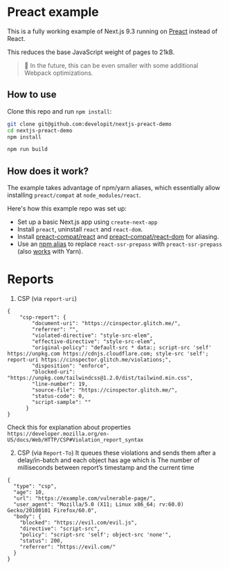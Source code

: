 # Preact example

This is a fully working example of Next.js 9.3 running on [Preact](https://github.com/preactjs/preact) instead of React.

This reduces the base JavaScript weight of pages to 21kB.

> 🔭 In the future, this can be even smaller with some additional Webpack optimizations.

## How to use

Clone this repo and run `npm install`:

```sh
git clone git@github.com:developit/nextjs-preact-demo
cd nextjs-preact-demo
npm install

npm run build
```

## How does it work?

The example takes advantage of npm/yarn aliases, which essentially allow installing `preact/compat` at `node_modules/react`.

Here's how this example repo was set up:

- Set up a basic Next.js app using `create-next-app`
- Install `preact`, uninstall `react` and `react-dom`.
- Install [preact-compat/react](https://github.com/preact-compat/react) and [preact-compat/react-dom](https://github.com/preact-compat/react-dom) for aliasing.
- Use an [npm alias](https://github.com/npm/rfcs/blob/latest/implemented/0001-package-aliases.md#detailed-explanation) to replace `react-ssr-prepass` with `preact-ssr-prepass` (also [works](https://twitter.com/sebmck/status/873958247304232961) with Yarn).

# Reports

1. CSP (via `report-uri`)

```
{
    "csp-report": {
        "document-uri": "https://cinspector.glitch.me/",
        "referrer": "",
        "violated-directive": "style-src-elem",
        "effective-directive": "style-src-elem",
        "original-policy": "default-src * data:; script-src 'self' https://unpkg.com https://cdnjs.cloudflare.com; style-src 'self'; report-uri https://cinspector.glitch.me/violations;",
        "disposition": "enforce",
        "blocked-uri": "https://unpkg.com/tailwindcss@1.2.0/dist/tailwind.min.css",
        "line-number": 19,
        "source-file": "https://cinspector.glitch.me/",
        "status-code": 0,
        "script-sample": ""
      }
}
```
Check this for explanation about properties `https://developer.mozilla.org/en-US/docs/Web/HTTP/CSP#Violation_report_syntax`

2. CSP (via `Report-To`)
It queues these violations and sends them after a delay/in-batch and each object has age which is The number of milliseconds between report’s timestamp and the current time
```
{
  "type": "csp",
  "age": 10,
  "url": "https://example.com/vulnerable-page/",
  "user_agent": "Mozilla/5.0 (X11; Linux x86_64; rv:60.0) Gecko/20100101 Firefox/60.0",
  "body": {
    "blocked": "https://evil.com/evil.js",
    "directive": "script-src",
    "policy": "script-src 'self'; object-src 'none'",
    "status": 200,
    "referrer": "https://evil.com/"
  }
}
```
